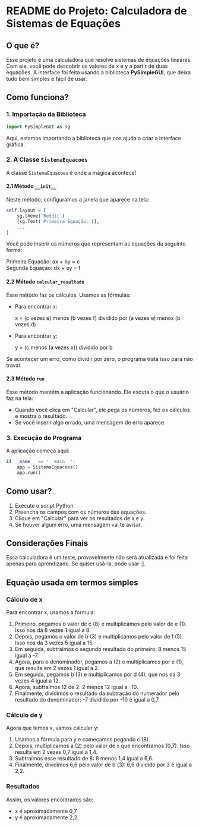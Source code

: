 # README do Projeto: Calculadora de Sistemas de Equações

## O que é?

Esse projeto é uma calculadora que resolve sistemas de equações lineares. Com ele, você pode descobrir os valores de x e y a partir de duas equações. A interface foi feita usando a biblioteca **PySimpleGUI**, que deixa tudo bem simples e fácil de usar.

## Como funciona?

### 1. Importação da Biblioteca

```python
import PySimpleGUI as sg
```
Aqui, estamos importando a biblioteca que nos ajuda a criar a interface gráfica.

### 2. A Classe `SistemaEquacoes`

A classe `SistemaEquacoes` é onde a mágica acontece!

#### 2.1 Método `__init__`

Neste método, configuramos a janela que aparece na tela:

```python
self.layout = [
    sg.theme('Reddit')
    [sg.Text('Primeira Equação:')],
    ...
]
```
Você pode inserir os números que representam as equações da seguinte forma:

Primeira Equação: ax + by = c  
Segunda Equação: dx + ey = f  

#### 2.2 Método `calcular_resultado`

Esse método faz os cálculos. Usamos as fórmulas:

- Para encontrar x:
  
  x = (c vezes e) menos (b vezes f) dividido por (a vezes e) menos (b vezes d)

- Para encontrar y:
  
  y = (c menos (a vezes x)) dividido por b

Se acontecer um erro, como dividir por zero, o programa trata isso para não travar.

#### 2.3 Método `run`

Esse método mantém a aplicação funcionando. Ele escuta o que o usuário faz na tela:

- Quando você clica em "Calcular", ele pega os números, faz os cálculos e mostra o resultado.
- Se você inserir algo errado, uma mensagem de erro aparece.

### 3. Execução do Programa

A aplicação começa aqui:

```python
if __name__ == '__main__':
    app = SistemaEquacoes()
    app.run()
```

## Como usar?

1. Execute o script Python.
2. Preencha os campos com os números das equações.
3. Clique em "Calcular" para ver os resultados de x e y.
4. Se houver algum erro, uma mensagem vai te avisar.

## Considerações Finais

Essa calculadora é um teste, provavelmente não será atualizada e foi feita apenas para aprendizado. Se quiser usá-la, pode usar :].

## Equação usada em termos simples

### Cálculo de x

Para encontrar x, usamos a fórmula:

1. Primeiro, pegamos o valor de c (8) e multiplicamos pelo valor de e (1). Isso nos dá 8 vezes 1 igual a 8.
2. Depois, pegamos o valor de b (3) e multiplicamos pelo valor de f (5). Isso nos dá 3 vezes 5 igual a 15.
3. Em seguida, subtraímos o segundo resultado do primeiro: 8 menos 15 igual a -7.
4. Agora, para o denominador, pegamos a (2) e multiplicamos por e (1), que resulta em 2 vezes 1 igual a 2.
5. Em seguida, pegamos b (3) e multiplicamos por d (4), que nos dá 3 vezes 4 igual a 12.
6. Agora, subtraímos 12 de 2: 2 menos 12 igual a -10.
7. Finalmente, dividimos o resultado da subtração do numerador pelo resultado do denominador: -7 dividido por -10 é igual a 0,7.

### Cálculo de y

Agora que temos x, vamos calcular y:

1. Usamos a fórmula para y e começamos pegando c (8).
2. Depois, multiplicamos a (2) pelo valor de x que encontramos (0,7). Isso resulta em 2 vezes 0,7 igual a 1,4.
3. Subtraímos esse resultado de 8: 8 menos 1,4 igual a 6,6.
4. Finalmente, dividimos 6,6 pelo valor de b (3): 6,6 dividido por 3 é igual a 2,2.

### Resultados

Assim, os valores encontrados são:
- x é aproximadamente 0,7
- y é aproximadamente 2,2
